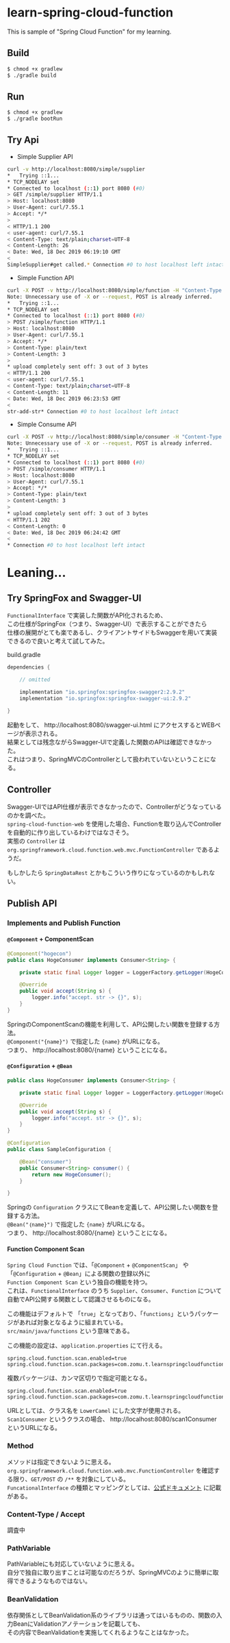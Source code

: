 # learn-spring-cloud-function

This is sample of "Spring Cloud Function" for my learning.  

## Build 

```bash
$ chmod +x gradlew
$ ./gradle build
```

## Run

```bash
$ chmod +x gradlew
$ ./gradle bootRun
```

## Try Api

- Simple Supplier API

```bash
curl -v http://localhost:8080/simple/supplier
*   Trying ::1...
* TCP_NODELAY set
* Connected to localhost (::1) port 8080 (#0)
> GET /simple/supplier HTTP/1.1
> Host: localhost:8080
> User-Agent: curl/7.55.1
> Accept: */*
>
< HTTP/1.1 200
< user-agent: curl/7.55.1
< Content-Type: text/plain;charset=UTF-8
< Content-Length: 26
< Date: Wed, 18 Dec 2019 06:19:10 GMT
<
SimpleSupplier#get called.* Connection #0 to host localhost left intact
```

- Simple Function API
```bash
curl -X POST -v http://localhost:8080/simple/function -H "Content-Type: plain/text" -d str
Note: Unnecessary use of -X or --request, POST is already inferred.
*   Trying ::1...
* TCP_NODELAY set
* Connected to localhost (::1) port 8080 (#0)
> POST /simple/function HTTP/1.1
> Host: localhost:8080
> User-Agent: curl/7.55.1
> Accept: */*
> Content-Type: plain/text
> Content-Length: 3
>
* upload completely sent off: 3 out of 3 bytes
< HTTP/1.1 200
< user-agent: curl/7.55.1
< Content-Type: text/plain;charset=UTF-8
< Content-Length: 11
< Date: Wed, 18 Dec 2019 06:23:53 GMT
<
str-add-str* Connection #0 to host localhost left intact
```
- Simple Consume API
```bash
curl -X POST -v http://localhost:8080/simple/consumer -H "Content-Type: plain/text" -d str
Note: Unnecessary use of -X or --request, POST is already inferred.
*   Trying ::1...
* TCP_NODELAY set
* Connected to localhost (::1) port 8080 (#0)
> POST /simple/consumer HTTP/1.1
> Host: localhost:8080
> User-Agent: curl/7.55.1
> Accept: */*
> Content-Type: plain/text
> Content-Length: 3
>
* upload completely sent off: 3 out of 3 bytes
< HTTP/1.1 202
< Content-Length: 0
< Date: Wed, 18 Dec 2019 06:24:42 GMT
<
* Connection #0 to host localhost left intact
```

# Leaning...

## Try SpringFox and Swagger-UI

`FunctionalInterface` で実装した関数がAPI化されるため、  
この仕様がSpringFox（つまり、Swagger-UI）で表示することができたら  
仕様の展開がとても楽であるし、クライアントサイドもSwaggerを用いて実装できるので良いと考えて試してみた。

build.gradle
```groovy
dependencies {

    // omitted

	implementation "io.springfox:springfox-swagger2:2.9.2"
	implementation "io.springfox:springfox-swagger-ui:2.9.2"

}
```

起動をして、 http://localhost:8080/swagger-ui.html にアクセスするとWEBページが表示される。  
結果としては残念ながらSwagger-UIで定義した関数のAPIは確認できなかった。  
これはつまり、SpringMVCのControllerとして扱われていないということになる。

## Controller

Swagger-UIではAPI仕様が表示できなかったので、Controllerがどうなっているのかを調べた。  
`spring-cloud-function-web` を使用した場合、Functionを取り込んでControllerを自動的に作り出しているわけではなさそう。  
実態の `Controller` は `org.springframework.cloud.function.web.mvc.FunctionController` であるようだ。  

もしかしたら `SpringDataRest` とかもこういう作りになっているのかもしれない。


## Publish API

### Implements and Publish Function

#### `@Component` + ComponentScan

```java
@Component("hogecon")
public class HogeConsumer implements Consumer<String> {

    private static final Logger logger = LoggerFactory.getLogger(HogeConsumer.class);

    @Override
    public void accept(String s) {
        logger.info("accept. str -> {}", s);
    }
}
```

SpringのComponentScanの機能を利用して、API公開したい関数を登録する方法。  
`@Component("{name}")` で指定した `{name}` がURLになる。  
つまり、 http://localhost:8080/{name} ということになる。

#### `@Configuration` + `@Bean`

```java
public class HogeConsumer implements Consumer<String> {

    private static final Logger logger = LoggerFactory.getLogger(HogeConsumer.class);

    @Override
    public void accept(String s) {
        logger.info("accept. str -> {}", s);
    }
}

@Configuration
public class SampleConfiguration {

    @Bean("consumer")
    public Consumer<String> consumer() {
        return new HogeConsumer();
    }

}
```

Springの `Configuration` クラスにてBeanを定義して、API公開したい関数を登録する方法。  
`@Bean("｛name}")` で指定した `{name}` がURLになる。  
つまり、 http://localhost:8080/{name} ということになる。

#### Function Component Scan

`Spring Cloud Function` では、「`@Component` + `@ComponentScan`」 や 「`@Configuration` + `@Bean`」による関数の登録以外に  
`Function Component Scan` という独自の機能を持つ。  
これは、`FunctionalInterface` のうち `Supplier`、`Consumer`、`Function` について自動でAPI公開する関数として認識させるものになる。

この機能はデフォルトで 「`true`」となっており、「`functions`」というパッケージがあれば対象となるように組まれている。  
`src/main/java/functions` という意味である。

この機能の設定は、`application.properties` にて行える。

```properties
spring.cloud.function.scan.enabled=true
spring.cloud.function.scan.packages=com.zomu.t.learnspringcloudfunction.scan1
```

複数パッケージは、カンマ区切りで指定可能となる。

```properties
spring.cloud.function.scan.enabled=true
spring.cloud.function.scan.packages=com.zomu.t.learnspringcloudfunction.scan1,com.zomu.t.learnspringcloudfunction.scan2
```
  
URLとしては、クラス名を `LowerCamel` にした文字が使用される。  
`Scan1Consumer` というクラスの場合、 http://localhost:8080/scan1Consumer というURLになる。

### Method

メソッドは指定できないように思える。  
`org.springframework.cloud.function.web.mvc.FunctionController` を確認する限り、`GET/POST` の `/**` を対象にしている。  
`FuncationalInterface` の種類とマッピングとしては、[公式ドキュメント](https://cloud.spring.io/spring-cloud-function/reference/html/spring-cloud-function.html#_standalone_web_applications) に記載がある。

### Content-Type / Accept

調査中

### PathVariable

PathVariableにも対応していないように思える。  
自分で独自に取り出すことは可能なのだろうが、SpringMVCのように簡単に取得できるようなものではない。

### BeanValidation

依存関係としてBeanValidation系のライブラリは通ってはいるものの、関数の入力BeanにValidationアノテーションを記載しても、  
その内容でBeanValidationを実施してくれるようなことはなかった。
